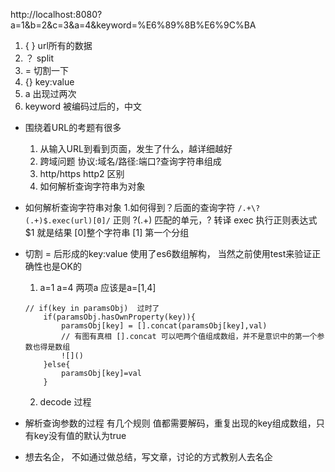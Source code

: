 http://localhost:8080?a=1&b=2&c=3&a=4&keyword=%E6%89%8B%E6%9C%BA
1. { } url所有的数据
2. ？ split 
3. = 切割一下
4. {} key:value
5. a 出现过两次
6. keyword 被编码过后的，中文


- 围绕着URL的考题有很多
    1. 从输入URL到看到页面，发生了什么，越详细越好
    2. 跨域问题 协议:域名/路径:端口?查询字符串组成
    3. http/https http2 区别
    4. 如何解析查询字符串为对象


- 如何解析查询字符串对象 
    1.如何得到？后面的查询字符
        ```
         /.+\?(.+)$.exec(url)[0]/
        ```
        正则 ?(.+) 匹配的单元，\? 转译
        exec 执行正则表达式 $1 就是结果 [0]整个字符串   [1] 第一个分组 

- 切割 = 后形成的key:value 使用了es6数组解构，
    当然之前使用test来验证正确性也是OK的
    1. a=1 a=4 两项a   应该是a=[1,4]
    ```
    // if(key in paramsObj)  过时了
        if(paramsObj.hasOwnProperty(key)){
            paramsObj[key] = [].concat(paramsObj[key],val)
            // 有图有真相 [].concat 可以吧两个值组成数组，并不是意识中的第一个参数也得是数组
            ![]()
        }else{
            paramsObj[key]=val
        }
    ```
    2. decode 过程 

- 解析查询参数的过程  有几个规则
  值都需要解码，重复出现的key组成数组，只有key没有值的默认为true


- 想去名企， 不如通过做总结，写文章，讨论的方式教别人去名企